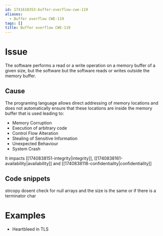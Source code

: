 ```yaml
---
id: 1741610353-buffer-overflow-cwe-119
aliases:
  - Buffer overflow CWE-119
tags: []
title: Buffer overflow CWE-119
---
```


# Issue
The software performs a read or a write operation on a memory buffer of a given size, but the software 
but the software reads or writes outside the memory buffer.
## Cause
The programing language allows direct addressing of memory locations and does not automatically ensure that these 
locations are inside the memory buffer that is used leading to:
 - Memory Corruption
 - Execution of arbitrary code
 - Control Flow Alteration
 - Stealing of Sensitive Information
 - Unexpected Behaviour
 - System Crash

It impacts [[1740838151-integrity|integrity]], [[1740838161-availability|availability]] and [[1740838118-confidentiality|confidentiality]]

## Code snippets

strcopy dosent check for null arrays and the size is the same or if there is a terminator char 

# Examples
- Heartbleed in TLS

